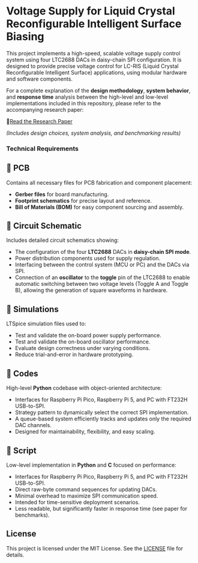 # Voltage Supply for Liquid Crystal Reconfigurable Intelligent Surface Biasing

This project implements a high-speed, scalable voltage supply control system using four LTC2688 DACs in daisy-chain SPI configuration. It is designed to provide precise voltage control for LC-RIS (Liquid Crystal Reconfigurable Intelligent Surface) applications, using modular hardware and software components.

For a complete explanation of the **design methodology**, **system behavior**, and **response time** analysis between the high-level and low-level implementations included in this repository, please refer to the accompanying research paper:

📄[Read the Research Paper](https://example.com)

_(Includes design choices, system analysis, and benchmarking results)_

### Technical Requirements

## 📁 PCB

Contains all necessary files for PCB fabrication and component placement:
- **Gerber files** for board manufacturing.
- **Footprint schematics** for precise layout and reference.
- **Bill of Materials (BOM)** for easy component sourcing and assembly.

## 📁 Circuit Schematic

Includes detailed circuit schematics showing:
- The configuration of the four **LTC2688** DACs in **daisy-chain SPI mode**.
- Power distribution components used for supply regulation.
- Interfacing between the control system (MCU or PC) and the DACs via SPI.
- Connection of an **oscillator** to the **toggle** pin of the LTC2688 to enable automatic switching between two voltage levels (Toggle A and Toggle B), allowing the generation of square waveforms in hardware.

## 📁 Simulations

LTSpice simulation files used to:
- Test and validate the on-board power supply performance.
- Test and validate the on-board oscillator performance.
- Evaluate design correctness under varying conditions.
- Reduce trial-and-error in hardware prototyping.

## 📁 Codes

High-level **Python** codebase with object-oriented architecture:
- Interfaces for Raspberry Pi Pico, Raspberry Pi 5, and PC with FT232H USB-to-SPI.
- Strategy pattern to dynamically select the correct SPI implementation.
- A queue-based system efficiently tracks and updates only the required DAC channels.
- Designed for maintainability, flexibility, and easy scaling.

## 📁 Script

Low-level implementation in **Python** and **C** focused on performance:
- Interfaces for Raspberry Pi Pico, Raspberry Pi 5, and PC with FT232H USB-to-SPI.
- Direct raw-byte command sequences for updating DACs.
- Minimal overhead to maximize SPI communication speed.
- Intended for time-sensitive deployment scenarios.
- Less readable, but significantly faster in response time (see paper for benchmarks).

## License

This project is licensed under the MIT License. See the [LICENSE](raspberry-pi-5/LICENSE) file for details.
